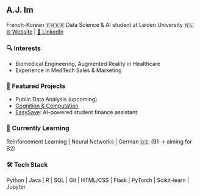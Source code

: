 ## A.J. Im

French-Korean 🇫🇷🇰🇷 Data Science & AI student at Leiden University 🇳🇱
[🌐 Website](https://joonhaim.github.io) | [🔗 LinkedIn](https://www.linkedin.com/in/joonhaim)


### 🔍 Interests
- Biomedical Engineering, Augmented Reality in Healthcare
- Experience in MedTech Sales & Marketing

### 🚀 Featured Projects
- Public Data Analysis (upcoming)
- [Cognition & Computation](https://github.com/joonhaim/Cognition-and-Computation)  
- [EasySave](https://github.com/joonhaim/EasySave): AI-powered student finance assistant

### 🌱 Currently Learning
Reinforcement Learning | Neural Networks | German 🇩🇪 (B1 → aiming for B2)

### 🛠 Tech Stack
Python | Java | R | SQL | Git | HTML/CSS | Flask | PyTorch | Scikit-learn | Jupyter
